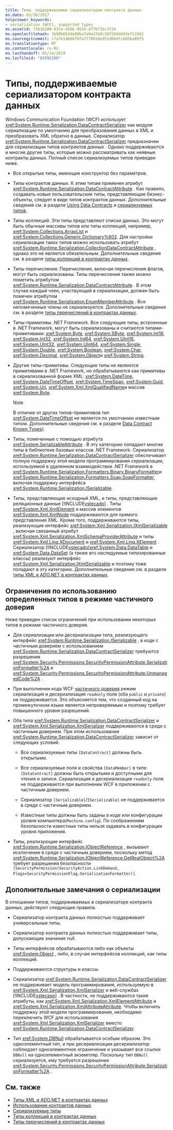 ```yaml
---
title: Типы, поддерживаемые сериализатором контракта данных
ms.date: 03/30/2017
helpviewer_keywords:
- serialization [WCF], supported types
ms.assetid: 7381b200-437a-4506-9556-d77bf1bc3f34
ms.openlocfilehash: 1b98b6b3da08ba7a0a37e0c26f58dd4d3ef115b1
ms.sourcegitcommit: c7a7e1468bf0fa7f7065de951d60dfc8d5ba89f5
ms.translationtype: MT
ms.contentlocale: ru-RU
ms.lasthandoff: 05/14/2019
ms.locfileid: "65592200"
---
```

# <a name="types-supported-by-the-data-contract-serializer"></a>Типы, поддерживаемые сериализатором контракта данных
Windows Communication Foundation (WCF) использует <xref:System.Runtime.Serialization.DataContractSerializer> как модуля сериализации по умолчанию для преобразования данных в XML и преобразовать XML обратно в данные. Сериализатор <xref:System.Runtime.Serialization.DataContractSerializer> предназначен для сериализации типов *контрактов данных* . Однако поддерживаются и многие другие типы, которые можно рассматривать как неявные контракты данных. Полный список сериализуемых типов приведен ниже.  
  
- Все открытые типы, имеющие конструктор без параметров.  
  
- Типы контрактов данных. К этим типам применен атрибут <xref:System.Runtime.Serialization.DataContractAttribute> . Как правило, создавать новые пользовательские типы, представляющие бизнес-объекты, следует в виде типов контрактов данных. Дополнительные сведения см. в разделе [Using Data Contracts](../../../../docs/framework/wcf/feature-details/using-data-contracts.md) и [сериализуемых типов](../../../../docs/framework/wcf/feature-details/serializable-types.md).  
  
- Типы коллекций. Эти типы представляют списки данных. Это могут быть обычные массивы типов или типы коллекций, например, <xref:System.Collections.ArrayList> и <xref:System.Collections.Generic.Dictionary%602>. Для настройки сериализации таких типов можно использовать атрибут <xref:System.Runtime.Serialization.CollectionDataContractAttribute> , однако это не является обязательным. Дополнительные сведения см. в разделе [типы коллекций в контрактах данных](../../../../docs/framework/wcf/feature-details/collection-types-in-data-contracts.md).  
  
- Типы перечисления. Перечисления, включая перечисления флагов, могут быть сериализованы. Типы перечисления также можно пометить атрибутом <xref:System.Runtime.Serialization.DataContractAttribute> . В этом случае каждый член, участвующий в сериализации, должен быть помечен атрибутом <xref:System.Runtime.Serialization.EnumMemberAttribute> . Все непомеченные члены не сериализуются. Дополнительные сведения см. в разделе [типы перечислений в контрактах данных](../../../../docs/framework/wcf/feature-details/enumeration-types-in-data-contracts.md).  
  
- Типы-примитивы .NET Framework. Все следующие типы, встроенные в .NET Framework, могут быть сериализованы и считаются типами-примитивами: <xref:System.Byte>, <xref:System.SByte>, <xref:System.Int16>, <xref:System.Int32>, <xref:System.Int64>, <xref:System.UInt16>, <xref:System.UInt32>, <xref:System.UInt64>, <xref:System.Single>, <xref:System.Double>, <xref:System.Boolean>, <xref:System.Char>, <xref:System.Decimal>, <xref:System.Object>и <xref:System.String>.  
  
- Другие типы-примитивы. Следующие типы не являются примитивами в .NET Framework, но обрабатываются как примитивы в сериализованной форме XML: <xref:System.DateTime>, <xref:System.DateTimeOffset>, <xref:System.TimeSpan>, <xref:System.Guid>, <xref:System.Uri>, <xref:System.Xml.XmlQualifiedName>и массив <xref:System.Byte>.  
  
    > [!NOTE]
    >  В отличие от других типов-примитивов тип <xref:System.DateTimeOffset> не является по умолчанию известным типом. Дополнительные сведения см. в разделе [Data Contract Known Types](../../../../docs/framework/wcf/feature-details/data-contract-known-types.md)).  
  
- Типы, помеченные с помощью атрибута <xref:System.SerializableAttribute> . В эту категорию попадают многие типы в библиотеке базовых классов .NET Framework. Сериализатор <xref:System.Runtime.Serialization.DataContractSerializer> обеспечивает полную поддержку этой модели программирования сериализации, используемой в удаленном взаимодействии .NET Framework в <xref:System.Runtime.Serialization.Formatters.Binary.BinaryFormatter>и <xref:System.Runtime.Serialization.Formatters.Soap.SoapFormatter>, включая поддержку интерфейса <xref:System.Runtime.Serialization.ISerializable> .  
  
- Типы, представляющие исходный XML, и типы, представляющие реляционные данные [!INCLUDE[vstecado](../../../../includes/vstecado-md.md)] . Типы <xref:System.Xml.XmlElement> и массив элементов <xref:System.Xml.XmlNode> поддерживаются для прямого представления XML. Кроме того, поддерживаются типы, реализующие интерфейс <xref:System.Xml.Serialization.IXmlSerializable> , включая связанный атрибут <xref:System.Xml.Serialization.XmlSchemaProviderAttribute> и типы <xref:System.Xml.Linq.XDocument> и <xref:System.Xml.Linq.XElement> . Сериализатор [!INCLUDE[vstecado](../../../../includes/vstecado-md.md)]<xref:System.Data.DataTable> и <xref:System.Data.DataSet> (а также его наследуемые типизированные классы) реализуют интерфейс <xref:System.Xml.Serialization.IXmlSerializable> и поэтому тоже попадают в эту категорию. Дополнительные сведения см. в разделе [типы XML и ADO.NET в контрактах данных](../../../../docs/framework/wcf/feature-details/xml-and-ado-net-types-in-data-contracts.md).  
  
## <a name="limitations-of-using-certain-types-in-partial-trust-mode"></a>Ограничения по использованию определенных типов в режиме частичного доверия  
 Ниже приведен список ограничений при использовании некоторых типов в режиме частичного доверия.  
  
- Для сериализации или десериализации типа, реализующего интерфейс <xref:System.Runtime.Serialization.ISerializable> , в коде с частичным доверием с использованием <xref:System.Runtime.Serialization.DataContractSerializer> требуются разрешения <xref:System.Security.Permissions.SecurityPermissionAttribute.SerializationFormatter%2A> и <xref:System.Security.Permissions.SecurityPermissionAttribute.UnmanagedCode%2A> .  
  
- При выполнении кода WCF [частичного доверия](../../../../docs/framework/wcf/feature-details/partial-trust.md) режим сериализация и десериализация `readonly` поля (оба `public` и `private`) не поддерживается. Это объясняется тем, что созданный код на промежуточном языке является непроверяемым и поэтому требует повышенного уровня разрешений.  
  
- Оба типа <xref:System.Runtime.Serialization.DataContractSerializer> и <xref:System.Xml.Serialization.XmlSerializer> поддерживаются в среде с частичным доверием. При этом использование <xref:System.Runtime.Serialization.DataContractSerializer> зависит от следующих условий.  
  
    - Все сериализуемые типы `[DataContract]` должны быть открытыми.  
  
    - Все сериализуемые поля и свойства `[DataMember]` в типе `[DataContract]` должны быть открытыми и доступными для чтения и записи. Сериализация и десериализация `readonly` поля не поддерживается при выполнении WCF в приложении с частичным доверием.  
  
    - Сериализатор `[Serializable]`/`ISerializable]` не поддерживается в среде с частичным доверием.  
  
    - Известные типы должны быть заданы в коде или конфигурации уровня компьютера(`Machine.config`). По соображениям безопасности известные типы нельзя задавать в конфигурации уровня приложения.  
  
- Типы, реализующие интерфейс <xref:System.Runtime.Serialization.IObjectReference> , вызывают исключение в среде с частичным доверием, поскольку метод <xref:System.Runtime.Serialization.IObjectReference.GetRealObject%2A> требует разрешения безопасности `[SecurityPermission(SecurityAction.LinkDemand, Flags=SecurityPermissionFlag.SerializationFormatter)]`.  
  
## <a name="additional-notes-on-serialization"></a>Дополнительные замечания о сериализации  
 В отношении типов, поддерживаемых в сериализаторе контракта данных, действуют следующие правила.  
  
- Сериализатор контракта данных полностью поддерживает универсальные типы.  
  
- Сериализатор контракта данных полностью поддерживает типы, допускающие значение null.  
  
- Типы интерфейсов обрабатываются либо как объекты <xref:System.Object> , либо, в случае интерфейсов коллекций, как типы коллекций.  
  
- Поддерживаются структуры и классы.  
  
- Сериализатор <xref:System.Runtime.Serialization.DataContractSerializer> не поддерживает модель программирования, используемую в <xref:System.Xml.Serialization.XmlSerializer> и веб-службах [!INCLUDE[vstecasp](../../../../includes/vstecasp-md.md)] . В частности, не поддерживаются такие атрибуты, как <xref:System.Xml.Serialization.XmlElementAttribute> и <xref:System.Xml.Serialization.XmlAttributeAttribute>. Чтобы включить поддержку этой модели программирования, необходимо переключить WCF для использования <xref:System.Xml.Serialization.XmlSerializer> вместо <xref:System.Runtime.Serialization.DataContractSerializer>.  
  
- Тип <xref:System.DBNull> обрабатывается особым образом. Это одноэлементный тип, и при десериализации десериализатор соблюдает одноэлементное ограничение и указывает все ссылки `DBNull` на одноэлементный экземпляр. Поскольку тип `DBNull` сериализуется, ему требуется разрешение <xref:System.Security.Permissions.SecurityPermissionAttribute.SerializationFormatter%2A> .  
  
## <a name="see-also"></a>См. также

- [Типы XML и ADO.NET в контрактах данных](../../../../docs/framework/wcf/feature-details/xml-and-ado-net-types-in-data-contracts.md)
- [Использование контрактов данных](../../../../docs/framework/wcf/feature-details/using-data-contracts.md)
- [Сериализуемые типы](../../../../docs/framework/wcf/feature-details/serializable-types.md)
- [Типы коллекций в контрактах данных](../../../../docs/framework/wcf/feature-details/collection-types-in-data-contracts.md)
- [Типы перечислений в контрактах данных](../../../../docs/framework/wcf/feature-details/enumeration-types-in-data-contracts.md)
